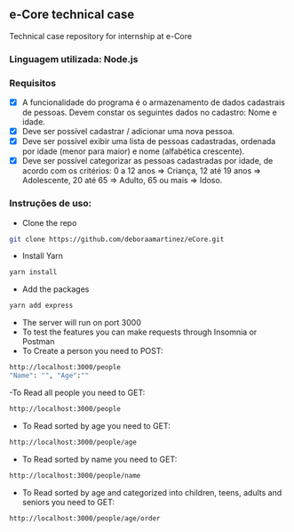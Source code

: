 ## e-Core technical case

Technical case repository for internship at e-Core

### Linguagem utilizada: Node.js

### Requisitos

- [X] A funcionalidade do programa é o armazenamento de dados cadastrais de pessoas. Devem constar os seguintes dados no cadastro: Nome e idade.
- [X] Deve ser possível cadastrar / adicionar uma nova pessoa.
- [X] Deve ser possível exibir uma lista de pessoas cadastradas, ordenada por idade (menor para maior) e nome (alfabética crescente).
- [X] Deve ser possível categorizar as pessoas cadastradas por idade, de acordo com os critérios: 0 a 12 anos => Criança, 12 até 19 anos => Adolescente, 20 até 65 => Adulto, 65 ou mais => Idoso.

### Instruções de uso:

- Clone the repo
```bash
git clone https://github.com/deboraamartinez/eCore.git
```
- Install Yarn
```bash
yarn install
```
- Add the packages
```bash
yarn add express
```
- The server will run on port 3000
- To test the features you can make requests through Insomnia or Postman
- To Create a person you need to POST:
```bash
http://localhost:3000/people
"Name": "", "Age":""
```
-To Read all people you need to GET:
```bash
http://localhost:3000/people
```
- To Read sorted by age you need to GET:
```bash
http://localhost:3000/people/age
```
- To Read sorted by name you need to GET:
```bash
http://localhost:3000/people/name
```
- To Read sorted by age and categorized into children, teens, adults and seniors you need to GET:
```bash
http://localhost:3000/people/age/order
```


